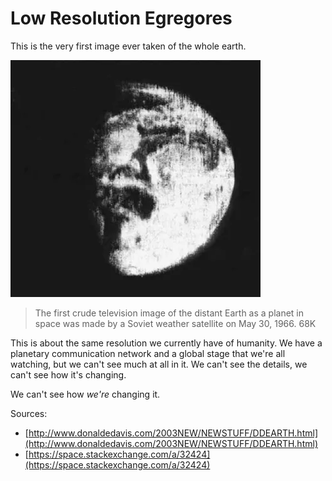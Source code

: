 # Low Resolution Egregores

This is the very first image ever taken of the whole earth. 

![](images/earth-0.png)

> The first crude television image of the distant Earth as a planet in space was made by a Soviet weather satellite on May 30, 1966. 68K

This is about the same resolution we currently have of humanity. We have a planetary communication network and a global stage that we're all watching, but we can't see much at all in it. We can't see the details, we can't see how it's changing.

We can't see how _we're_ changing it.

Sources:

- [http://www.donaldedavis.com/2003NEW/NEWSTUFF/DDEARTH.html](http://www.donaldedavis.com/2003NEW/NEWSTUFF/DDEARTH.html)
- [https://space.stackexchange.com/a/32424](https://space.stackexchange.com/a/32424)